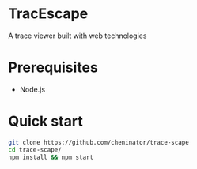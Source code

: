 # TracEscape
A trace viewer built with web technologies

# Prerequisites
- Node.js

# Quick start
```bash
git clone https://github.com/cheninator/trace-scape
cd trace-scape/
npm install && npm start
```
